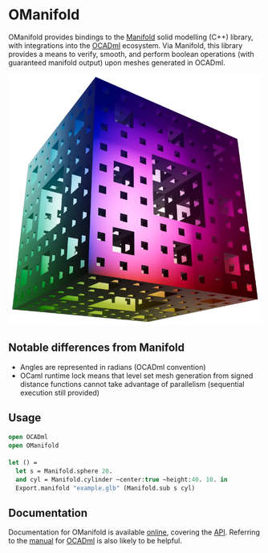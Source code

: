 # OManifold

OManifold provides bindings to the [Manifold](https://github.com/elalish/manifold)
solid modelling (C++) library, with integrations into the
[OCADml](https:/github.com/OCADml/OCADml) ecosystem. Via Manifold, this library
provides a means to verify, smooth, and perform boolean operations (with guaranteed manifold output) upon meshes generated in OCADml.

![Manifold menger sponge logo](docs/assets/manifold_menger_sponge.png)

## Notable differences from Manifold

- Angles are represented in radians (OCADml convention)
- OCaml runtime lock means that level set mesh generation from signed distance
  functions cannot take advantage of parallelism (sequential execution still provided)

## Usage

``` ocaml
open OCADml
open OManifold

let () =
  let s = Manifold.sphere 20.
  and cyl = Manifold.cylinder ~center:true ~height:40. 10. in
  Export.manifold "example.glb" (Manifold.sub s cyl)
```

## Documentation

Documentation for OManifold is available
[online](https://geoffder.github.io/OManifold/OManifold/index.html), covering the
[API](https://geoffder.github.io/OManifold/OManifold/index.html#api). Referring
to the [manual](https://ocadml.github.io/OCADml/OCADml/index.html) for [OCADml](https://github.com/OCADml/OCADml) is also likely to be helpful.
